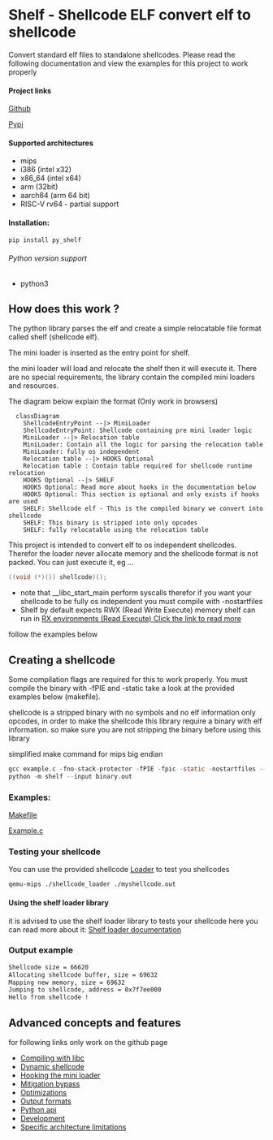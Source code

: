 # Shelf - Shellcode ELF convert elf to shellcode
Convert standard elf files to standalone shellcodes.
Please read the following documentation and view the examples for this project to work properly

#### Project links
[Github](https://github.com/jonatanSh/shelf)

[Pypi](https://pypi.org/project/py_shelf/)

#### Supported architectures
* mips
* i386 (intel x32)
* x86_64 (intel x64)
* arm (32bit)
* aarch64 (arm 64 bit)
* RISC-V rv64 - partial support

#### Installation:
```bash
pip install py_shelf
```
###### Python version support
* python3


## How does this work ?
The python library parses the elf and create a simple relocatable file format called shelf (shellcode elf).

The mini loader is inserted as the entry point for shelf.

the mini loader will load and relocate the shelf then it will execute it.
There are no special requirements, the library contain the compiled
mini loaders and resources.

The diagram below explain the format (Only work in browsers)

```mermaid
  classDiagram
    ShellcodeEntryPoint --|> MiniLoader
    ShellcodeEntryPoint: Shellcode containing pre mini loader logic
    MiniLoader --|> Relocation table
    MiniLoader: Contain all the logic for parsing the relocation table
    MiniLoader: fully os independent
    Relocation table --|> HOOKS Optional
    Relocation table : Contain table required for shellcode runtime relocation
    HOOKS Optional --|> SHELF
    HOOKS Optional: Read more about hooks in the documentation below
    HOOKS Optional: This section is optional and only exists if hooks are used
    SHELF: Shellcode elf - This is the compiled binary we convert into shellcode
    SHELF: This binary is stripped into only opcodes
    SHELF: fully relocatable using the relocation table
```

This project is intended to convert elf to os independent shellcodes.
Therefor the loader never allocate memory and the shellcode format is not packed.
You can just execute it, eg ...
```c
((void (*)()) shellcode)();
```
* note that __libc_start_main perform syscalls
therefor if you want your shellcode to be fully os independent you must compile with -nostartfiles
* Shelf by default expects RWX (Read Write Execute) memory shelf can run in [RX environments (Read Execute) Click the link to read more](docs/mitigation_bypass.md)

follow the examples below

## Creating a shellcode

Some compilation flags are required for this to work properly.
You must compile the binary with -fPIE and -static take a look at the provided examples below
(makefile).

shellcode is a stripped binary with no symbols and no elf information only opcodes, in order 
to make the shellcode this library require a binary with elf information.
so make sure you are not stripping the binary before using this library

simplified make command for mips big endian

```c
gcc example.c -fno-stack-protector -fPIE -fpic -static -nostartfiles --entry=main -o binary.out
python -m shelf --input binary.out                                     
```

### Examples:

[Makefile](https://github.com/jonatanSh/shelf/blob/master/examples/Makefile)

[Example.c](https://github.com/jonatanSh/shelf/blob/master/examples/example.c)



### Testing your shellcode
You can use the provided shellcode [Loader](https://github.com/jonatanSh/shelf/tree/master/shellcode_loader)
to test you shellcodes

```bash
qemu-mips ./shellcode_loader ./myshellcode.out
```

#### Using the shelf loader library
it is advised to use the shelf loader library to tests your shellcode
here you can read more about it: [Shelf loader documentation](https://github.com/jonatanSh/shelf/tree/master/docs/shelf_loader.md)

### Output example
```bash
Shellcode size = 66620
Allocating shellcode buffer, size = 69632
Mapping new memory, size = 69632
Jumping to shellcode, address = 0x7f7ee000
Hello from shellcode !
```


## Advanced concepts and features
for following links only work on the github page
* [Compiling with libc](docs/libc.md)
* [Dynamic shellcode](docs/dynamic.md)
* [Hooking the mini loader](docs/hooks.md)
* [Mitigation bypass](docs/mitigation_bypass.md)
* [Optimizations](docs/optimizations.md)
* [Output formats](docs/output_formats.md)
* [Python api](docs/py_api.md)
* [Development](docs/develop.md)
* [Specific architecture limitations](docs/speific_arch_limitations.md)